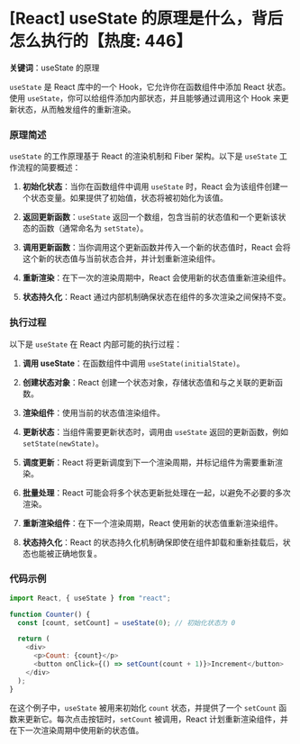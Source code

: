 # [React] useState 的原理是什么，背后怎么执行的【热度: 446】

**关键词**：useState 的原理

`useState` 是 React 库中的一个 Hook，它允许你在函数组件中添加 React 状态。使用 `useState`，你可以给组件添加内部状态，并且能够通过调用这个 Hook 来更新状态，从而触发组件的重新渲染。

### 原理简述

`useState` 的工作原理基于 React 的渲染机制和 Fiber 架构。以下是 `useState` 工作流程的简要概述：

1. **初始化状态**：当你在函数组件中调用 `useState` 时，React 会为该组件创建一个状态变量。如果提供了初始值，状态将被初始化为该值。

2. **返回更新函数**：`useState` 返回一个数组，包含当前的状态值和一个更新该状态的函数（通常命名为 `setState`）。

3. **调用更新函数**：当你调用这个更新函数并传入一个新的状态值时，React 会将这个新的状态值与当前状态合并，并计划重新渲染组件。

4. **重新渲染**：在下一次的渲染周期中，React 会使用新的状态值重新渲染组件。

5. **状态持久化**：React 通过内部机制确保状态在组件的多次渲染之间保持不变。

### 执行过程

以下是 `useState` 在 React 内部可能的执行过程：

1. **调用 useState**：在函数组件中调用 `useState(initialState)`。

2. **创建状态对象**：React 创建一个状态对象，存储状态值和与之关联的更新函数。

3. **渲染组件**：使用当前的状态值渲染组件。

4. **更新状态**：当组件需要更新状态时，调用由 `useState` 返回的更新函数，例如 `setState(newState)`。

5. **调度更新**：React 将更新调度到下一个渲染周期，并标记组件为需要重新渲染。

6. **批量处理**：React 可能会将多个状态更新批处理在一起，以避免不必要的多次渲染。

7. **重新渲染组件**：在下一个渲染周期，React 使用新的状态值重新渲染组件。

8. **状态持久化**：React 的状态持久化机制确保即使在组件卸载和重新挂载后，状态也能被正确地恢复。

### 代码示例

```javascript
import React, { useState } from "react";

function Counter() {
  const [count, setCount] = useState(0); // 初始化状态为 0

  return (
    <div>
      <p>Count: {count}</p>
      <button onClick={() => setCount(count + 1)}>Increment</button>
    </div>
  );
}
```

在这个例子中，`useState` 被用来初始化 `count` 状态，并提供了一个 `setCount` 函数来更新它。每次点击按钮时，`setCount` 被调用，React 计划重新渲染组件，并在下一次渲染周期中使用新的状态值。